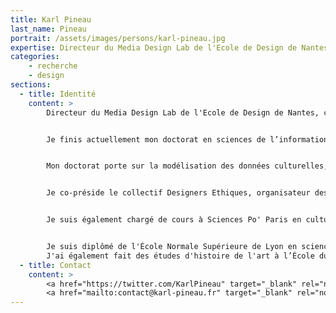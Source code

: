 ```yaml
---
title: Karl Pineau
last_name: Pineau
portrait: /assets/images/persons/karl-pineau.jpg
expertise: Directeur du Media Design Lab de l'Ecole de Design de Nantes
categories:
    - recherche
    - design
sections:
  - title: Identité
    content: >
        Directeur du Media Design Lab de l'Ecole de Design de Nantes, co-président des Designers Éthiques


        Je finis actuellement mon doctorat en sciences de l’information et de la communication à l’université des technologies de Compiègne, au sein du laboratoire Costech.


        Mon doctorat porte sur la modélisation des données culturelles, et la modélisation de la gestion des oeuvres au sein des logiciels documentaires. J'ai effectué cette thèse en convention CIFRE dans la société d’ingénierie documentaire Decalog où j'ai été ingénieur de recherche, en charge des projets de R&D orientés sur les musées. J'ai notamment développé le projet OCAPI, un captcha pour l'indexation du patrimoine culturel


        Je co-préside le collectif Designers Ethiques, organisateur des conférences Ethics By Design, à travers lequel j'ai développé une expertise de l'éthique du design et du numérique et promeus des services numériques respectueux de leurs utilisateurs.


        Je suis également chargé de cours à Sciences Po' Paris en culture numérique et à l'université Paris 13 en licence d'information-communication.


        Je suis diplômé de l'École Normale Supérieure de Lyon en sciences de l'information et de la communication. J'y ai travaillé sur les questions d'architecture de l'information, de modélisation, traitement et récupération des données appliquées aux domaines de l'histoire de l'art, du patrimoine et des musées. J'ai réalisé mon mémoire de recherche sur l'algorithme de recommandation de contenus de la fondation Europeana où j'ai travaillé au sein du service de recherche et développement.
        J'ai également fait des études d'histoire de l'art à l’École du Louvre, avec une spécialité en histoire de l'architecture occidentale.
  - title: Contact
    content: >
        <a href="https://twitter.com/KarlPineau" target="_blank" rel="noreferrer">Twitter</a> –
        <a href="mailto:contact@karl-pineau.fr" target="_blank" rel="noreferrer">Mail</a>
---
```

